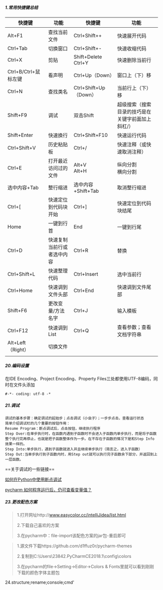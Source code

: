 ##### 1.常用快捷键总结

| 快捷键               | 功能                       | 快捷键                   | 功能                                              |
| -------------------- | -------------------------- | ------------------------ | ------------------------------------------------- |
| Alt+F1               | 查找当前文件               | Ctrl+Shift++             | 快速展开代码                                      |
| Ctrl+Tab             | 切换窗口                   | Ctrl+Shift+-             | 快速收缩代码                                      |
| Ctrl+X               | 剪贴                       | Shift+Delete<br />Ctrl+Y | 快速删除当前行                                    |
| Ctrl+B/Ctrl+鼠标左键 | 看声明                     | Ctrl+Up（Down）          | 窗口上（下）移                                    |
| Ctrl+N               | 查找类名                   | Ctrl+Shift+Up（Down）    | 当前行上（下）移                                  |
| Shift+F9             | 调试                       | 双击Shift                | 超级搜索（搜索目录的技巧是在关键字前面加上斜杠/） |
| Shift+Enter          | 快速换行                   | Ctrl+Shift+F10           | 快速运行代码                                      |
| Ctrl+Shift+V         | 历史粘贴板                 | Ctrl+/                   | 快速注释（或快速取消注释）                        |
| Ctrl+E               | 打开最近访问过的文件       | Alt+V<br />Alt+H         | 纵向分割<br />横向分割                            |
| 选中内容+Tab         | 整行缩进                   | 选中内容+Shift+Tab       | 取消整行缩进                                      |
| Ctrl+[               | 快速定位到代码块开始       | Ctrl+]                   | 快速定位到代码块结尾                              |
| Home                 | 一键到行首                 | End                      | 一键到行尾                                        |
| Ctrl+D               | 快速复制当前行或者选中内容 | Ctrl+R                   | 替换                                              |
| Ctrl+Shift+L         | 快速整理代码               | Ctrl+Insert              | 选中当前行                                        |
| Ctrl+Home            | 快速调到文件头部           | Ctrl+End                 | 快速调到文件尾部                                  |
| Shift+F6             | 更改变量/方法名字          | Ctrl+J                   | 输入模板                                          |
| Ctrl+F12             | 快速调到List               | Ctrl+Q                   | 查看参数；查看文档字符串                          |
| Alt+Left（Right）    | 切换文件                   |                          |                                                   |
|                      |                            |                          |                                                   |



##### 20.编码设置

在IDE Encoding、Project Encoding、Property Files三处都使用UTF-8编码，同时在文件头添加

```
#-*- coding: utf-8 -*
```

##### 21.调试

```
调试的基本步骤：确定调试的起始步；点击调试（小虫子）；一步步点击，查看运行状态
简单介绍调试栏的几个重要的按钮作用：
Resume Program：断点调试后，点击按钮，继续执行程序
Step Over:在单步执行时，在函数内遇到子函数时不会进入子函数内单步执行，而是将子函数整个执行完再停止，也就是把子函数整体作为一步。在不存在子函数的情况下是和Step Info效果一样的。
Step Into:单步执行，遇到子函数就进入并且继续单步执行（简言之，进入子函数）
Step Out:当单步执行到子函数内时，用Step out就可以执行完子函数余下部分，并返回到上一层函数。
```

==关于调试的一些链接==

[如何在Python中使用断点调试](https://zhuanlan.zhihu.com/p/21304838)

[pycharm 如何程序运行后，仍可查看变量值？](https://zhuanlan.zhihu.com/p/27062841)

##### 23.更改配色方案

> 1.打开网址http://www.easycolor.cc/intelliJidea/list.html
>
> 2.下载自己喜欢的方案
>
> 3.在pycharm中：file-import该配色方案的jar包-重启即可

> 1.源文件下载https://github.com/d1ffuz0r/pycharm-themes
>
> 2.复制到C:\Users\23842\.PyCharmCE2018.1\config\colors
>
> 3.在pycharm的file->Setting->Editor->Colors & Fonts里就可以看到刚刚下载的颜色字体主题包

24.structure;rename;console;cmd'